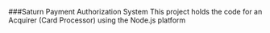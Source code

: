 ###Saturn Payment Authorization System
This project holds the code for an Acquirer (Card Processor) using the Node.js platform
